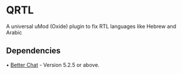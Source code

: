 # QRTL
A universal uMod (Oxide) plugin to fix RTL languages like Hebrew and Arabic


## Dependencies
• [Better Chat](betterchat) - Version 5.2.5 or above.

[betterchat]: https://umod.org/plugins/better-chat
